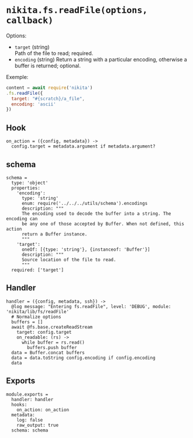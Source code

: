 
# `nikita.fs.readFile(options, callback)`

Options:

* `target` (string)   
  Path of the file to read; required.
* `encoding` (string)
  Return a string with a particular encoding, otherwise a buffer is returned; 
  optional.

Exemple:

```js
content = await require('nikita')
.fs.readFile({
  target: "#{scratch}/a_file",
  encoding: 'ascii'
})
```

## Hook

    on_action = ({config, metadata}) ->
      config.target = metadata.argument if metadata.argument?

## schema

    schema =
      type: 'object'
      properties:
        'encoding':
          type: 'string'
          enum: require('../../../utils/schema').encodings
          description: """
          The encoding used to decode the buffer into a string. The encoding can
          be any one of those accepted by Buffer. When not defined, this action
          return a Buffer instance.
          """
        'target':
          oneOf: [{type: 'string'}, {instanceof: 'Buffer'}]
          description: """
          Source location of the file to read.
          """
      required: ['target']

## Handler

    handler = ({config, metadata, ssh}) ->
      @log message: "Entering fs.readFile", level: 'DEBUG', module: 'nikita/lib/fs/readFile'
      # Normalize options
      buffers = []
      await @fs.base.createReadStream
        target: config.target
        on_readable: (rs) ->
          while buffer = rs.read()
            buffers.push buffer
      data = Buffer.concat buffers
      data = data.toString config.encoding if config.encoding
      data

## Exports

    module.exports =
      handler: handler
      hooks:
        on_action: on_action
      metadata:
        log: false
        raw_output: true
      schema: schema
